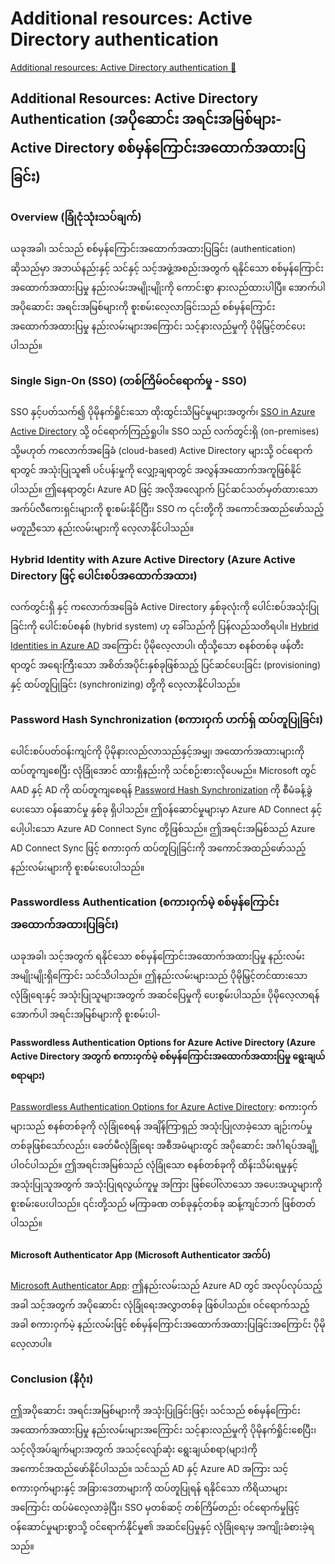 # Additional resources: Active Directory authentication

[Additional resources: Active Directory authentication 🔗](https://www.coursera.org/learn/cybersecurity-identity-and-access-solutions-with-azure-ad/supplement/wfh3x/additional-resources-active-directory-authentication)

## Additional Resources: Active Directory Authentication (အပိုဆောင်း အရင်းအမြစ်များ- Active Directory စစ်မှန်ကြောင်းအထောက်အထားပြခြင်း)

### Overview (ခြုံငုံသုံးသပ်ချက်)

ယခုအခါ၊ သင်သည် စစ်မှန်ကြောင်းအထောက်အထားပြခြင်း (authentication) ဆိုသည်မှာ အဘယ်နည်းနှင့် သင်နှင့် သင့်အဖွဲ့အစည်းအတွက် ရနိုင်သော စစ်မှန်ကြောင်းအထောက်အထားပြမှု နည်းလမ်းအမျိုးမျိုးကို ကောင်းစွာ နားလည်ထားပါပြီ။ အောက်ပါ အပိုဆောင်း အရင်းအမြစ်များကို စူးစမ်းလေ့လာခြင်းသည် စစ်မှန်ကြောင်းအထောက်အထားပြမှု နည်းလမ်းများအကြောင်း သင့်နားလည်မှုကို ပိုမိုမြှင့်တင်ပေးပါသည်။

### Single Sign-On (SSO) (တစ်ကြိမ်ဝင်ရောက်မှု - SSO)

SSO နှင့်ပတ်သက်၍ ပိုမိုနက်ရှိုင်းသော ထိုးထွင်းသိမြင်မှုများအတွက်၊ [SSO in Azure Active Directory](https://docs.microsoft.com/en-us/azure/active-directory/manage-apps/what-is-single-sign-on) သို့ ဝင်ရောက်ကြည့်ရှုပါ။ SSO သည် လက်တွင်းရှိ (on-premises) သို့မဟုတ် ကလောက်အခြေခံ (cloud-based) Active Directory များသို့ ဝင်ရောက်ရာတွင် အသုံးပြုသူ၏ ပင်ပန်းမှုကို လျှော့ချရာတွင် အလွန်အထောက်အကူဖြစ်နိုင်ပါသည်။ ဤနေရာတွင်၊ Azure AD ဖြင့် အလိုအလျောက် ပြင်ဆင်သတ်မှတ်ထားသော အက်ပ်လီကေးရှင်းများကို စူးစမ်းနိုင်ပြီး၊ SSO က ၎င်းတို့ကို အကောင်အထည်ဖော်သည့် မတူညီသော နည်းလမ်းများကို လေ့လာနိုင်ပါသည်။

### Hybrid Identity with Azure Active Directory (Azure Active Directory ဖြင့် ပေါင်းစပ်အထောက်အထား)

လက်တွင်းရှိ နှင့် ကလောက်အခြေခံ Active Directory နှစ်ခုလုံးကို ပေါင်းစပ်အသုံးပြုခြင်းကို ပေါင်းစပ်စနစ် (hybrid system) ဟု ခေါ်သည်ကို ပြန်လည်သတိရပါ။ [Hybrid Identities in Azure AD](https://docs.microsoft.com/en-us/azure/active-directory/hybrid/whatis-hybrid-identity) အကြောင်း ပိုမိုလေ့လာပါ၊ ထိုသို့သော စနစ်တစ်ခု ဖန်တီးရာတွင် အရေးကြီးသော အစိတ်အပိုင်းနှစ်ခုဖြစ်သည့် ပြင်ဆင်ပေးခြင်း (provisioning) နှင့် ထပ်တူပြုခြင်း (synchronizing) တို့ကို လေ့လာနိုင်ပါသည်။

### Password Hash Synchronization (စကားဝှက် ဟက်ရှ် ထပ်တူပြုခြင်း)

ပေါင်းစပ်ပတ်ဝန်းကျင်ကို ပိုမိုနားလည်လာသည်နှင့်အမျှ၊ အထောက်အထားများကို ထပ်တူကျစေပြီး လုံခြုံအောင် ထားရှိနည်းကို သင်စဉ်းစားလိုပေမည်။ Microsoft တွင် AAD နှင့် AD ကို ထပ်တူကျစေရန် [Password Hash Synchronization](https://docs.microsoft.com/en-us/azure/active-directory/hybrid/how-to-connect-password-hash-synchronization) ကို စီမံခန့်ခွဲပေးသော ဝန်ဆောင်မှု နှစ်ခု ရှိပါသည်။ ဤဝန်ဆောင်မှုများမှာ Azure AD Connect နှင့် ပေါ့ပါးသော Azure AD Connect Sync တို့ဖြစ်သည်။ ဤအရင်းအမြစ်သည် Azure AD Connect Sync ဖြင့် စကားဝှက် ထပ်တူပြုခြင်းကို အကောင်အထည်ဖော်သည့် နည်းလမ်းများကို စူးစမ်းပေးပါသည်။

### Passwordless Authentication (စကားဝှက်မဲ့ စစ်မှန်ကြောင်းအထောက်အထားပြခြင်း)

ယခုအခါ၊ သင့်အတွက် ရနိုင်သော စစ်မှန်ကြောင်းအထောက်အထားပြမှု နည်းလမ်းအမျိုးမျိုးရှိကြောင်း သင်သိပါသည်။ ဤနည်းလမ်းများသည် ပိုမိုမြှင့်တင်ထားသော လုံခြုံရေးနှင့် အသုံးပြုသူများအတွက် အဆင်ပြေမှုကို ပေးစွမ်းပါသည်။ ပိုမိုလေ့လာရန် အောက်ပါ အရင်းအမြစ်များကို စူးစမ်းပါ-

#### Passwordless Authentication Options for Azure Active Directory (Azure Active Directory အတွက် စကားဝှက်မဲ့ စစ်မှန်ကြောင်းအထောက်အထားပြမှု ရွေးချယ်စရာများ)

[Passwordless Authentication Options for Azure Active Directory](https://docs.microsoft.com/en-us/azure/active-directory/authentication/concept-authentication-passwordless): စကားဝှက်များသည် စနစ်တစ်ခုကို လုံခြုံစေရန် အချိန်ကြာရှည် အသုံးပြုလာခဲ့သော ချဉ်းကပ်မှုတစ်ခုဖြစ်သော်လည်း၊ ခေတ်မီလုံခြုံရေး အစီအမံများတွင် အပိုဆောင်း အင်္ဂါရပ်အချို့ ပါဝင်ပါသည်။ ဤအရင်းအမြစ်သည် လုံခြုံသော စနစ်တစ်ခုကို ထိန်းသိမ်းရမှုနှင့် အသုံးပြုသူအတွက် အသုံးပြုရလွယ်ကူမှု အကြား ဖြစ်ပေါ်လာသော အပေးအယူများကို စူးစမ်းပေးပါသည်။ ၎င်းတို့သည် မကြာခဏ တစ်ခုနှင့်တစ်ခု ဆန့်ကျင်ဘက် ဖြစ်တတ်ပါသည်။

#### Microsoft Authenticator App (Microsoft Authenticator အက်ပ်)

[Microsoft Authenticator App](https://docs.microsoft.com/en-us/azure/active-directory/user-help/user-help-auth-app-overview): ဤနည်းလမ်းသည် Azure AD တွင် အလုပ်လုပ်သည့်အခါ သင့်အတွက် အပိုဆောင်း လုံခြုံရေးအလွှာတစ်ခု ဖြစ်ပါသည်။ ဝင်ရောက်သည့်အခါ စကားဝှက်မဲ့ နည်းလမ်းဖြင့် စစ်မှန်ကြောင်းအထောက်အထားပြခြင်းအကြောင်း ပိုမိုလေ့လာပါ။

### Conclusion (နိဂုံး)

ဤအပိုဆောင်း အရင်းအမြစ်များကို အသုံးပြုခြင်းဖြင့်၊ သင်သည် စစ်မှန်ကြောင်းအထောက်အထားပြမှု နည်းလမ်းများအကြောင်း သင့်နားလည်မှုကို ပိုမိုနက်ရှိုင်းစေပြီး၊ သင့်လိုအပ်ချက်များအတွက် အသင့်လျော်ဆုံး ရွေးချယ်စရာ(များ)ကို အကောင်အထည်ဖော်နိုင်ပါသည်။ သင်သည် AD နှင့် Azure AD အကြား သင့်စကားဝှက်များနှင့် အခြားဒေတာများကို ထပ်တူပြုရန် ရနိုင်သော ကိရိယာများအကြောင်း ထပ်မံလေ့လာခဲ့ပြီး၊ SSO မှတစ်ဆင့် တစ်ကြိမ်တည်း ဝင်ရောက်မှုဖြင့် ဝန်ဆောင်မှုများစွာသို့ ဝင်ရောက်နိုင်မှု၏ အဆင်ပြေမှုနှင့် လုံခြုံရေးမှ အကျိုးခံစားခဲ့ရသည်။
